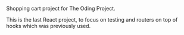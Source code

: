 Shopping cart project for The Oding Project.

This is the last React project, to focus on testing and routers on top of hooks which was previously
used.